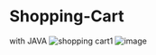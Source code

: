 # Shopping-Cart
with JAVA
![shopping cart1](https://user-images.githubusercontent.com/39830419/50387236-b89de880-0708-11e9-8b58-c6d2436ee58d.PNG)
![image](https://user-images.githubusercontent.com/39830419/50387257-f569df80-0708-11e9-9aa4-8f358213e078.png)
